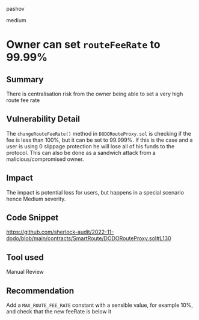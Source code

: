 pashov

medium

# Owner can set `routeFeeRate` to 99.99%

## Summary
There is centralisation risk from the owner being able to set a very high route fee rate

## Vulnerability Detail
The `changeRouteFeeRate()` method in `DODORouteProxy.sol` is checking if the fee is less than 100%, but it can be set to 99.999%. If this is the case and a user is using 0 slippage protection he will lose all of his funds to the protocol. This can also be done as a sandwich attack from a malicious/compromised owner.

## Impact
The impact is potential loss for users, but happens in a special scenario hence Medium severity.

## Code Snippet
https://github.com/sherlock-audit/2022-11-dodo/blob/main/contracts/SmartRoute/DODORouteProxy.sol#L130

## Tool used

Manual Review

## Recommendation
Add a `MAX_ROUTE_FEE_RATE` constant with a sensible value, for example 10%, and check that the new feeRate is below it
